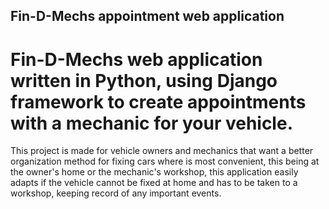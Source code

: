 ## Fin-D-Mechs appointment web application

# Fin-D-Mechs web application written in Python, using Django framework to create appointments with a mechanic for your vehicle.

This project is made for vehicle owners and mechanics that want a better organization method for fixing cars where is most convenient, this being at the owner's home or the mechanic's workshop, this application easily adapts if the vehicle cannot be fixed at home and has to be taken to a workshop, keeping record of any important events.